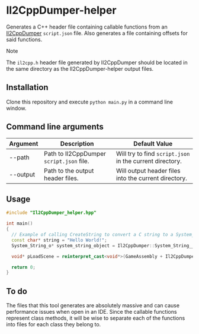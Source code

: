 # Il2CppDumper-helper
Generates a C++ header file containing callable functions from an [Il2CppDumper](https://github.com/Perfare/Il2CppDumper) `script.json` file. Also generates a file containing offsets for said functions.

> [!NOTE]  
> The `il2cpp.h` header file generated by Il2CppDumper should be located in the same directory as the  Il2CppDumper-helper output files.

## Installation

Clone this repository and execute `python main.py` in a command line window.

## Command line arguments
| Argument     | Description                                      | Default Value              |
|--------------|--------------------------------------------------|----------------------------|
| --path       | Path to Il2CppDumper `script.json` file.        |Will try to find `script.json` in the current directory. |
| --output     | Path to the output header files.                | Will output header files into the current directory.   |

## Usage

```C++
#include "Il2CppDumper_helper.hpp"

int main()
{
  // Example of calling CreateString to convert a C string to a System_String_o object.
  const char* string = "Hello World!";
  System_String_o* system_string_object = Il2CppDumper::System_String__CreateString(NULL, (int8_t*)string, 0, strlen(str), NULL);

  void* pLoadScene = reinterpret_cast<void*>(GameAssembly + Il2CppDumper::offsets::UnityEngine_SceneManagement_SceneManager__LoadScene); // Pointer to unity LoadScene function using generated offsets.

  return 0;
}
```

## To do
The files that this tool generates are absolutely massive and can cause performance issues when open in an IDE. Since the callable functions represent class methods, it will be wise to separate each of the functions into files for each class they belong to.
